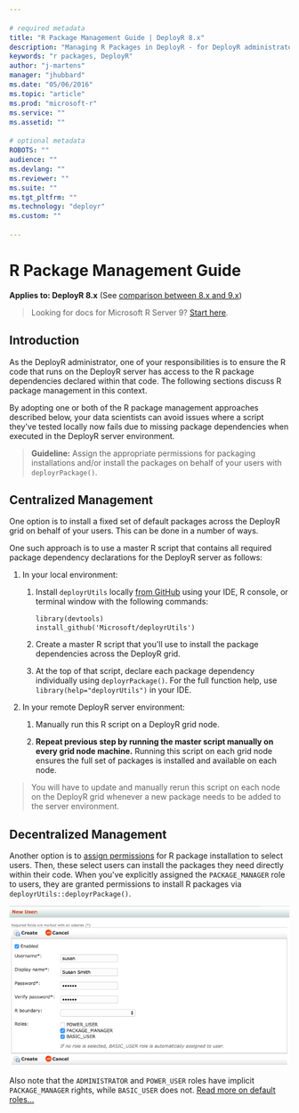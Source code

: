 ```yaml
---

# required metadata
title: "R Package Management Guide | DeployR 8.x"
description: "Managing R Packages in DeployR - for DeployR administrators"
keywords: "r packages, DeployR"
author: "j-martens"
manager: "jhubbard"
ms.date: "05/06/2016"
ms.topic: "article"
ms.prod: "microsoft-r"
ms.service: ""
ms.assetid: ""

# optional metadata
ROBOTS: ""
audience: ""
ms.devlang: ""
ms.reviewer: ""
ms.suite: ""
ms.tgt_pltfrm: ""
ms.technology: "deployr"
ms.custom: ""

---
```


# R Package Management Guide

**Applies to: DeployR 8.x**   (See [comparison between 8.x and 9.x](../rserver-whats-new.md#8vs9))

>Looking for docs for Microsoft R Server 9? [Start here](../what-is-operationalization.md).

## Introduction

As the DeployR administrator, one of your responsibilities is to ensure the R code that runs on the DeployR server has access to the R package dependencies declared within that code. The following sections discuss R package management in this context.

By adopting one or both of the R package management approaches described below, your data scientists can avoid issues where a script they've tested locally now fails due to missing package dependencies when executed in the DeployR server environment.

>**Guideline:** Assign the appropriate permissions for packaging installations and/or install the packages on behalf of your users with `deployrPackage()`.

## Centralized Management

One option is to install a fixed set of default packages across the DeployR grid on behalf of your users. This can be done in a number of ways.

One such approach is to use a master R script that contains all required package dependency declarations for the DeployR server as follows:

1.  In your local environment:

    1.  Install `deployrUtils` locally [from GitHub](https://github.com/Microsoft/deployrUtils/releases) using your IDE, R console, or terminal window with the following commands:

            library(devtools)
            install_github('Microsoft/deployrUtils')

    2.  Create a master R script that you'll use to install the package dependencies across the DeployR grid.

    3.  At the top of that script, declare each package dependency individually using `deployrPackage()`. For the full function help, use `library(help="deployrUtils")` in your IDE.

2.  In your remote DeployR server environment:

    1.  Manually run this R script on a DeployR grid node.

    2.  **Repeat previous step by running the master script manually on every grid node machine.** Running this script on each grid node ensures the full set of packages is installed and available on each node.

>You will have to update and manually rerun this script on each node on the DeployR grid whenever a new package needs to be added to the server environment.

## Decentralized Management

Another option is to [assign permissions](deployr-admin-console-permissions-with-roles.md#viewing-editing-and-assigning-roles) for R package installation to select users. Then, these select users can install the packages they need directly within their code. When you've explicitly assigned the `PACKAGE_MANAGER` role to users, they are granted permissions to install R packages via `deployrUtils::deployrPackage()`.

![Login](./media/deployr-admin-r-package-management/packagemgr.png)

Also note that the `ADMINISTRATOR` and `POWER_USER` roles have implicit `PACKAGE_MANAGER` rights, while `BASIC_USER` does not. [Read more on default roles...](deployr-admin-console-permissions-with-roles.md#predefined-system-roles)
